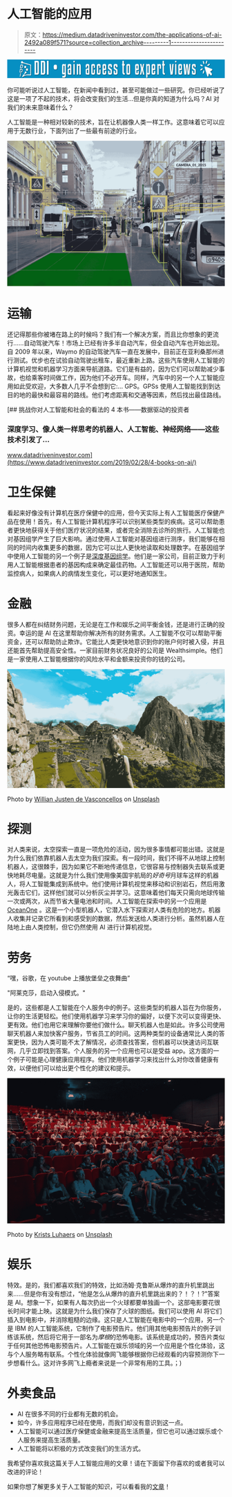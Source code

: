 # 人工智能的应用

> 原文：<https://medium.datadriveninvestor.com/the-applications-of-ai-2492a089f571?source=collection_archive---------1----------------------->

[![](img/40f89df2de5a490b4235141c62b2c563.png)](http://www.track.datadriveninvestor.com/1B9E)

你可能听说过人工智能，在新闻中看到过，甚至可能做过一些研究。你已经听说了这是一项了不起的技术，将会改变我们的生活…但是你真的知道为什么吗？AI 对我们的未来意味着什么？

人工智能是一种相对较新的技术，旨在让机器像人类一样工作。这意味着它可以应用于无数行业，下面列出了一些最有前途的行业。

![](img/89db32358ff41fc0663a7240f0161981.png)

# 运输

还记得那些你被堵在路上的时候吗？我们有一个解决方案，而且比你想象的更流行……自动驾驶汽车！市场上已经有许多半自动汽车，但全自动汽车也开始出现。自 2009 年以来，Waymo 的自动驾驶汽车一直在发展中，目前正在亚利桑那州进行测试。优步也在试验自动驾驶出租车，最近重新上路。这些汽车使用人工智能的计算机视觉和机器学习方面来导航道路。它们是有益的，因为它们可以帮助减少事故，也给乘客时间做工作，因为他们不必开车。同样，汽车中的另一个人工智能应用如此受欢迎，大多数人几乎不会想到它:… GPS。GPSs 使用人工智能找到到达目的地的最快和最容易的路线。他们考虑距离和交通等因素，然后找出最佳路线。

[](https://www.datadriveninvestor.com/2019/02/28/4-books-on-ai/) [## 挑战你对人工智能和社会的看法的 4 本书——数据驱动的投资者

### 深度学习、像人类一样思考的机器人、人工智能、神经网络——这些技术引发了…

www.datadriveninvestor.com](https://www.datadriveninvestor.com/2019/02/28/4-books-on-ai/) 

# 卫生保健

看起来好像没有计算机在医疗保健中的应用，但今天实际上有人工智能医疗保健产品在使用！首先，有人工智能计算机程序可以识别某些类型的疾病。这可以帮助患者更快地获得关于他们医疗状况的结果，或者完全消除去诊所的旅行。人工智能也对基因组学产生了巨大影响。通过使用人工智能对基因组进行测序，我们能够在相同的时间内收集更多的数据，因为它可以比人更快地读取和处理数字。在基因组学中使用人工智能的另一个例子是[深度基因组学](https://www.deepgenomics.com/)。他们是一家公司，目前正致力于利用人工智能根据患者的基因构成来确定最佳药物。人工智能还可以用于医院，帮助监控病人，如果病人的病情发生变化，可以更好地通知医生。

# 金融

很多人都在纠结财务问题，无论是在工作和娱乐之间平衡金钱，还是进行正确的投资。幸运的是 AI 在这里帮助你解决所有的财务需求。人工智能不仅可以帮助平衡资金，还可以帮助防止欺诈。它能比人类更快地意识到你的账户何时被入侵，并且还能首先帮助提高安全性。一家目前财务状况良好的公司是 Wealthsimple。他们是一家使用人工智能根据你的风险水平和金额来投资你的钱的公司。

![](img/41a5f87565ea7268f9ee2019d95bbc12.png)

Photo by [Willian Justen de Vasconcellos](https://unsplash.com/photos/3DvIZQ0q7hM?utm_source=unsplash&utm_medium=referral&utm_content=creditCopyText) on [Unsplash](https://unsplash.com/search/photos/explore?utm_source=unsplash&utm_medium=referral&utm_content=creditCopyText)

# 探测

对人类来说，太空探索一直是一项危险的活动，因为很多事情都可能出错。这就是为什么我们依靠机器人去太空为我们探索。有一段时间，我们不得不从地球上控制机器人，这很棘手，因为如果它不断地传递信息，它很容易与控制器失去联系或更快地耗尽电量。这就是为什么我们使用像美国宇航局的*好奇号*月球车这样的机器人，将人工智能集成到系统中。他们使用计算机视觉来移动和识别岩石，然后用激光轰击它们，这样他们就可以分析灰尘并学习。这意味着他们每天只需向地球传输一次或两次，从而节省大量电池和时间。人工智能在探索中的另一个应用是 [OceanOne](https://cs.stanford.edu/group/manips/ocean-one.html) 。这是一个小型机器人，它潜入水下探索对人类有危险的地方。机器人收集并记录它所看到和感受到的数据，然后发送给人类进行分析。虽然机器人在陆地上由人类控制，但它仍然使用 AI 进行计算机视觉。

# 劳务

“嘿，谷歌，在 youtube 上播放堡垒之夜舞曲”

"阿莱克莎，启动入侵模式。"

是的，这些都是人工智能在个人服务中的例子。这些类型的机器人旨在为你服务，让你的生活更轻松。他们使用机器学习来学习你的偏好，以便下次可以变得更快、更有效。他们也用它来理解你要他们做什么。聊天机器人也是如此。许多公司使用聊天机器人来加快客户服务，节省员工的时间。这两种类型的设备通常比人类的答案更快，因为人类可能不太了解情况，必须查找答案，但机器可以快速访问互联网，几乎立即找到答案。个人服务的另一个应用也可以是受益 app。这方面的一个例子可能是心理健康应用程序。他们使用机器学习来找出什么对你改善健康有效，以便他们可以给出更个性化的建议和提示。

![](img/8c93468e5a7b6a52beb43527228acf75.png)

Photo by [Krists Luhaers](https://unsplash.com/photos/AtPWnYNDJnM?utm_source=unsplash&utm_medium=referral&utm_content=creditCopyText) on [Unsplash](https://unsplash.com/search/photos/movie-theatre?utm_source=unsplash&utm_medium=referral&utm_content=creditCopyText)

# 娱乐

特效。是的，我们都喜欢我们的特效，比如汤姆·克鲁斯从爆炸的直升机里跳出来……但是你有没有想过，“他是怎么从爆炸的直升机里跳出来的？！？！?"答案是 AI。想象一下，如果有人每次扔出一个火球都要单独画一个。这部电影要花很长时间才能上映。这就是为什么我们保存了火球的图纸。我们可以使用 AI 将它们插入到电影中，并消除粗糙的边缘。这只是人工智能在电影中的一个应用，另一个是 IBM 的人工智能系统，它制作了电影预告片。他们用其他电影预告片的例子训练该系统，然后将它用于一部名为*摩根*的恐怖电影。该系统是成功的，预告片类似于任何其他恐怖电影预告片。人工智能在娱乐领域的另一个应用是个性化体验，这与个人服务略有联系。个性化体验就像网飞能够根据你已经观看的内容预测你下一步想看什么。这对许多网飞上瘾者来说是一个非常有用的工具。；)

# 外卖食品

*   AI 在很多不同的行业都有无数的机会。
*   如今，许多应用程序已经在使用，而我们却没有意识到这一点。
*   人工智能可以通过医疗保健或金融来提高生活质量，但它也可以通过娱乐或个人服务来提高生活质量。
*   人工智能将以积极的方式改变我们的生活方式。

我希望你喜欢我这篇关于人工智能应用的文章！请在下面留下你喜欢的或者我可以改进的评论！

如果你想了解更多关于人工智能的知识，可以看看我的[文章](https://medium.com/datadriveninvestor/the-science-behind-a-modern-day-craze-artificial-intelligence-ec8c0bd9b2da)！